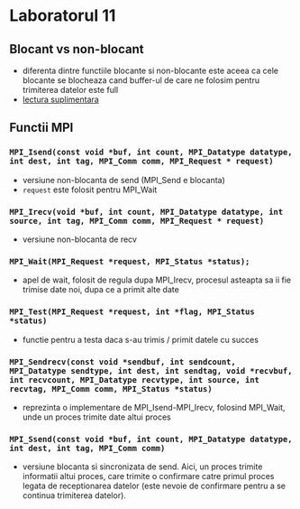 # Laboratorul 11
## Blocant vs non-blocant
- diferenta dintre functiile blocante si non-blocante este aceea ca cele blocante se blocheaza cand buffer-ul de care ne folosim pentru trimiterea datelor este full
- [lectura suplimentara](https://stackoverflow.com/questions/10017301/mpi-blocking-vs-non-blocking)
## Functii MPI
### `MPI_Isend(const void *buf, int count, MPI_Datatype datatype, int dest, int tag, MPI_Comm comm, MPI_Request * request)`
- versiune non-blocanta de send (MPI_Send e blocanta)
- `request` este folosit pentru MPI_Wait
### `MPI_Irecv(void *buf, int count, MPI_Datatype datatype, int source, int tag, MPI_Comm comm, MPI_Request * request)`
- versiune non-blocanta de recv
### `MPI_Wait(MPI_Request *request, MPI_Status *status);`
- apel de wait, folosit de regula dupa MPI_Irecv, procesul asteapta sa ii fie trimise date noi, dupa ce a primit alte date
### `MPI_Test(MPI_Request *request, int *flag, MPI_Status *status)`
- functie pentru a testa daca s-au trimis / primit datele cu succes
### `MPI_Sendrecv(const void *sendbuf, int sendcount, MPI_Datatype sendtype, int dest, int sendtag, void *recvbuf, int recvcount, MPI_Datatype recvtype, int source, int recvtag, MPI_Comm comm, MPI_Status *status)`
- reprezinta o implementare de MPI_Isend-MPI_Irecv, folosind MPI_Wait, unde un proces trimite date altui proces
### `MPI_Ssend(const void *buf, int count, MPI_Datatype datatype, int dest, int tag, MPI_Comm comm)`
- versiune blocanta si sincronizata de send. Aici, un proces trimite informatii altui proces, care trimite o confirmare catre primul proces legata de receptionarea datelor (este nevoie de confirmare pentru a se continua trimiterea datelor).
